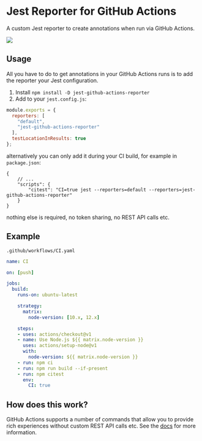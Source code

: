 # Jest Reporter for GitHub Actions

A custom Jest reporter to create annotations when run via GitHub Actions. 

![](https://github.com/cschleiden/jest-github-actions-reporter/blob/master/img/annotations.png)


## Usage

All you have to do to get annotations in your GitHub Actions runs is to add the reporter your Jest configuration.

1. Install `npm install -D jest-github-actions-reporter`
2. Add to your `jest.config.js`:
```js
module.exports = {
  reporters: [
    "default",
    "jest-github-actions-reporter"
  ],
  testLocationInResults: true
};
```
alternatively you can only add it during your CI build, for example in `package.json`:
```jsonc
{
    // ...
    "scripts": {
        "citest": "CI=true jest --reporters=default --reporters=jest-github-actions-reporter"
    }
}
```

nothing else is required, no token sharing, no REST API calls etc. 

## Example

`.github/workflows/CI.yaml`

```yaml
name: CI

on: [push]

jobs:
  build:
    runs-on: ubuntu-latest

    strategy:
      matrix:
        node-version: [10.x, 12.x]

    steps:
    - uses: actions/checkout@v1
    - name: Use Node.js ${{ matrix.node-version }}
      uses: actions/setup-node@v1
      with:
        node-version: ${{ matrix.node-version }}
    - run: npm ci
    - run: npm run build --if-present
    - run: npm citest
      env:
        CI: true
```

## How does this work?

GitHub Actions supports a number of commands that allow you to provide rich experiences without custom REST API calls etc. See the [docs](https://help.github.com/en/actions/reference/workflow-commands-for-github-actions#setting-an-error-message) for more information.
